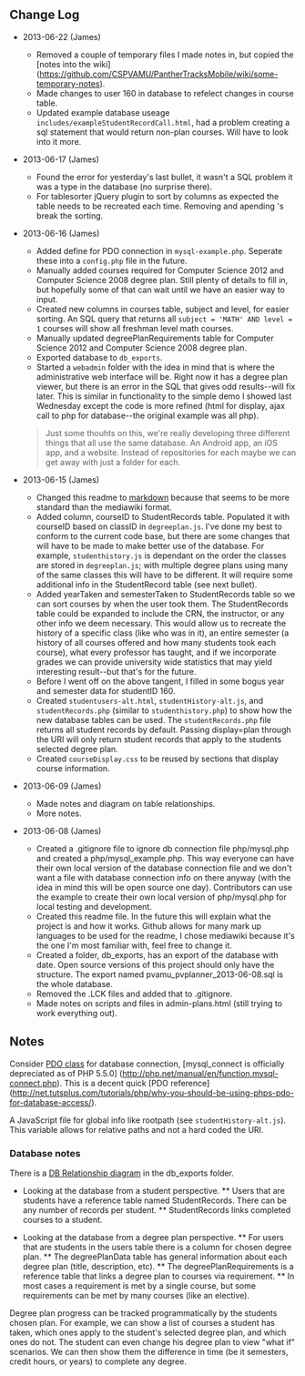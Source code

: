 Change Log
----------

- 2013-06-22 (James)
    * Removed a couple of temporary files I made notes in, but copied the [notes into the wiki]
      (https://github.com/CSPVAMU/PantherTracksMobile/wiki/some-temporary-notes).
    * Made changes to user 160 in database to refelect changes in course table.
    * Updated example database useage `includes/exampleStudentRecordCall.html`, had a problem
      creating a sql statement that would return non-plan courses. Will have to look into it more.

- 2013-06-17 (James)
    * Found the error for yesterday's last bullet, it wasn't a SQL problem it was a type in the
      database (no surprise there).
    * For tablesorter jQuery plugin to sort by columns as expected the table needs to be recreated each time. Removing and apending 's break the sorting.

- 2013-06-16 (James)
    * Added define for PDO connection in `mysql-example.php`. Seperate these into a `config.php`
      file in the future.
    * Manually added courses required for Computer Science 2012 and Computer Science 2008 degree
      plan. Still plenty of details to fill in, but hopefully some of that can wait until we have an
      easier way to input.
    * Created new columns in courses table, subject and level, for easier sorting. An SQL query that
      returns all `subject = 'MATH' AND level = 1` courses will show all freshman level math
      courses.
    * Manually updated degreePlanRequirements table for Computer Science 2012 and Computer Science
      2008 degree plan.
    * Exported database to `db_exports`.
    * Started a `webadmin` folder with the idea in mind that is where the administrative web
      interface will be. Right now it has a degree plan viewer, but there is an error in the SQL
      that gives odd results--will fix later. This is similar in functionality to the simple demo I
      showed last Wednesday except the code is more refined (html for display, ajax call to php for
      database--the original example was all php).

    > Just some thouhts on this, we're really developing three different things that all use the
    > same database. An Android app, an iOS app, and a website. Instead of repositories for each
    > maybe we can get away with just a folder for each.

- 2013-06-15 (James)
    * Changed this readme to [markdown](http://daringfireball.net/projects/markdown/) because that
      seems to be more standard than the mediawiki format.
    * Added column, courseID to StudentRecords table. Populated it with courseID based on classID in
      `degreeplan.js`. I've done my best to conform to the current code base, but there are some
      changes that will have to be made to make better use of the database. For example,
      `studenthistory.js` is dependant on the order the classes are stored in `degreeplan.js`; with
      multiple degree plans using many of the same classes this will have to be different. It will
      require some additional info in the StudentRecord table (see next bullet).
    * Added yearTaken and semesterTaken to StudentRecords table so we can sort courses by when the
      user took them. The StudentRecords table could be expanded to include the CRN, the instructor,
      or any other info we deem necessary. This would allow us to recreate the history of a specific
      class (like who was in it), an entire semester (a history of all courses offered and how many
      students took each course), what every professor has taught, and if we incorporate grades we
      can provide university wide statistics that may yield interesting result--but that's for the
      future.
    * Before I went off on the above tangent, I filled in some bogus year and semester data for
      studentID 160.
    * Created `studentusers-alt.html`, `studentHistory-alt.js`, and `studentRecords.php` (similar to
      `studenthistory.php`) to show how the new database tables can be used. The
      `studentRecords.php` file returns all student records by default. Passing display=plan through
      the URI will only return student records that apply to the students selected degree plan.
    * Created `courseDisplay.css` to be reused by sections that display course information.

- 2013-06-09 (James)
    * Made notes and diagram on table relationships.
    * More notes.

- 2013-06-08 (James)
    * Created a .gitignore file to ignore db connection file php/mysql.php and created a
      php/mysql_example.php. This way everyone can have their own local version of the database
      connection file and we don't want a file with database connection info on there anyway (with
      the idea in mind this will be open source one day). Contributors can use the example to create
      their own local version of php/mysql.php for local testing and development.
    * Created this readme file. In the future this will explain what the project is and how it
      works. Github allows for many mark up languages to be used for the readme, I chose mediawiki
      because it's the one I'm most familiar with, feel free to change it.
    * Created a folder, db_exports, has an export of the database with date. Open source versions of
      this project should only have the structure. The export named pvamu_pvplanner_2013-06-08.sql
      is the whole database.
    * Removed the .LCK files and added that to .gitignore.
    * Made notes on scripts and files in admin-plans.html (still trying to work everything out).


Notes
-----
Consider [PDO class](http://www.php.net/manual/en/class.pdo.php) for database connection,
[mysql_connect is officially depreciated as of PHP 5.5.0]
(http://php.net/manual/en/function.mysql-connect.php). This is a decent quick [PDO reference]
(http://net.tutsplus.com/tutorials/php/why-you-should-be-using-phps-pdo-for-database-access/).

A JavaScript file for global info like rootpath (see `studentHistory-alt.js`). This variable allows
for relative paths and not a hard coded the URI.

### Database notes
There is a [DB Relationship diagram](https://github.com/CSPVAMU/PantherTracksMobile/tree/master/db_exports)
in the db_exports folder.

* Looking at the database from a student perspective.
** Users that are students have a reference table named StudentRecords. There can be any number of
   records per student.
** StudentRecords links completed courses to a student.

* Looking at the database from a degree plan perspective.
** For users that are students in the users table there is a column for chosen degree plan.
** The degreePlanData table has general information about each degree plan (title, description, etc).
** The degreePlanRequirements is a reference table that links a degree plan to courses via requirement.
** In most cases a requirement is met by a single course, but some requirements can be met by many
   courses (like an elective).

Degree plan progress can be tracked programmatically by the students chosen plan. For example, we
can show a list of courses a student has taken, which ones apply to the student's selected degree
plan, and which ones do not. The student can even change his degree plan to view "what if"
scenarios. We can then show them the difference in time (be it semesters, credit hours, or years)
to complete any degree.
